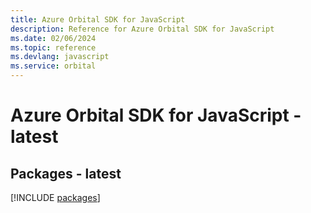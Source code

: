 ```yaml
---
title: Azure Orbital SDK for JavaScript
description: Reference for Azure Orbital SDK for JavaScript
ms.date: 02/06/2024
ms.topic: reference
ms.devlang: javascript
ms.service: orbital
---
```

# Azure Orbital SDK for JavaScript - latest
## Packages - latest
[!INCLUDE [packages](orbital-index.md)]
